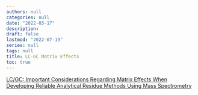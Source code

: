 ```yaml
---
authors: null
categories: null
date: "2022-03-17"
description:  
draft: false
lastmod: "2022-07-19"
series: null
tags: null
title: LC-GC Matrix Effects
toc: true
---
```




<!--more-->

[LC/GC: Important Considerations Regarding Matrix Effects When Developing Reliable Analytical Residue Methods Using Mass Spectrometry](https://www.chromatographyonline.com/view/important-considerations-regarding-matrix-effects-when-developing-reliable-analytical-residue-method)
